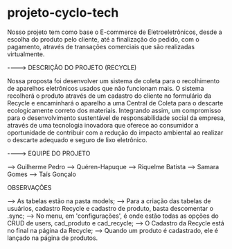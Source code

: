 # projeto-cyclo-tech

Nosso projeto tem como base o E-commerce de Eletroeletrônicos, desde a escolha do produto pelo cliente, até a finalização do pedido, com o pagamento, através de transações comerciais que são realizadas virtualmente.

----> DESCRIÇÃO DO PROJETO (RECYCLE)

Nossa proposta foi desenvolver um sistema de coleta para o recolhimento de
aparelhos eletrônicos usados que não funcionam mais. O sistema recolherá o produto através de um cadastro do cliente no formulário da Recycle e encaminhará o aparelho a uma Central de Coleta para o descarte ecologicamente correto dos materiais. Integrando assim, um compromisso para o desenvolvimento sustentável de responsabilidade social da empresa, através de uma tecnologia inovadora que oferece ao consumidor a oportunidade de contribuir com a redução do impacto ambiental ao realizar o descarte adequado e seguro de lixo eletrônico.

----> EQUIPE DO PROJETO

--> Guilherme Pedro
--> Quéren-Hapuque
--> Riquelme Batista
--> Samara Gomes
--> Taís Gonçalo

OBSERVAÇÕES

--> As tabelas estão na pasta models;
--> Para a criação das tabelas de usuários, cadastro Recycle e cadastro de produto, basta descomentar o .sync;
--> No menu, em 'configurações', é onde estão todas as opções do CRUD de users, cad_produto e cad_recycle;
--> O Cadastro da Recycle está no final na página da Recycle;
--> Quando um produto é cadastrado, ele é lançado na página de produtos.




